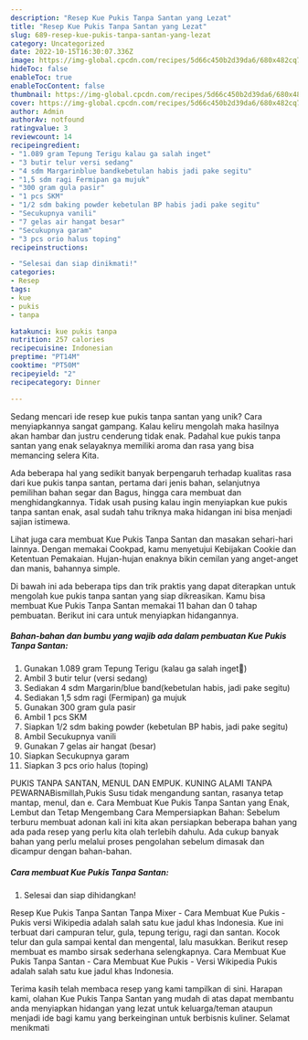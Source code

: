 ```yaml
---
description: "Resep Kue Pukis Tanpa Santan yang Lezat"
title: "Resep Kue Pukis Tanpa Santan yang Lezat"
slug: 689-resep-kue-pukis-tanpa-santan-yang-lezat
category: Uncategorized
date: 2022-10-15T16:30:07.336Z
image: https://img-global.cpcdn.com/recipes/5d66c450b2d39da6/680x482cq70/kue-pukis-tanpa-santan-foto-resep-utama.jpg
hideToc: false
enableToc: true
enableTocContent: false
thumbnail: https://img-global.cpcdn.com/recipes/5d66c450b2d39da6/680x482cq70/kue-pukis-tanpa-santan-foto-resep-utama.jpg
cover: https://img-global.cpcdn.com/recipes/5d66c450b2d39da6/680x482cq70/kue-pukis-tanpa-santan-foto-resep-utama.jpg
author: Admin
authorAv: notfound
ratingvalue: 3
reviewcount: 14
recipeingredient:
- "1.089 gram Tepung Terigu kalau ga salah inget"
- "3 butir telur versi sedang"
- "4 sdm Margarinblue bandkebetulan habis jadi pake segitu"
- "1,5 sdm ragi Fermipan ga mujuk"
- "300 gram gula pasir"
- "1 pcs SKM"
- "1/2 sdm baking powder kebetulan BP habis jadi pake segitu"
- "Secukupnya vanili"
- "7 gelas air hangat besar"
- "Secukupnya garam"
- "3 pcs orio halus toping"
recipeinstructions:

- "Selesai dan siap dinikmati!"
categories:
- Resep
tags:
- kue
- pukis
- tanpa

katakunci: kue pukis tanpa 
nutrition: 257 calories
recipecuisine: Indonesian
preptime: "PT14M"
cooktime: "PT50M"
recipeyield: "2"
recipecategory: Dinner

---
```





Sedang mencari ide resep kue pukis tanpa santan yang unik? Cara menyiapkannya sangat gampang. Kalau keliru mengolah maka hasilnya akan hambar dan justru cenderung tidak enak. Padahal kue pukis tanpa santan yang enak selayaknya memiliki aroma dan rasa yang bisa memancing selera Kita.





Ada beberapa hal yang sedikit banyak berpengaruh terhadap kualitas rasa dari kue pukis tanpa santan, pertama dari jenis bahan, selanjutnya pemilihan bahan segar dan Bagus, hingga cara membuat dan menghidangkannya. Tidak usah pusing kalau ingin menyiapkan kue pukis tanpa santan enak,      asal sudah tahu triknya maka hidangan ini bisa menjadi sajian istimewa.














Lihat juga cara membuat Kue Pukis Tanpa Santan dan masakan sehari-hari lainnya. Dengan memakai Cookpad, kamu menyetujui Kebijakan Cookie dan Ketentuan Pemakaian. Hujan-hujan enaknya bikin cemilan yang anget-anget dan manis, bahannya simple.






Di bawah ini ada beberapa tips dan trik praktis yang dapat diterapkan untuk mengolah kue pukis tanpa santan yang siap dikreasikan. Kamu bisa membuat Kue Pukis Tanpa Santan memakai 11 bahan dan 0 tahap pembuatan. Berikut ini cara untuk menyiapkan hidangannya.

<!--inarticleads1-->

##### Bahan-bahan dan bumbu yang wajib ada dalam pembuatan Kue Pukis Tanpa Santan:

1. Gunakan 1.089 gram Tepung Terigu (kalau ga salah inget🤣)
1. Ambil 3 butir telur (versi sedang)
1. Sediakan 4 sdm Margarin/blue band(kebetulan habis, jadi pake segitu)
1. Sediakan 1,5 sdm ragi (Fermipan) ga mujuk
1. Gunakan 300 gram gula pasir
1. Ambil 1 pcs SKM
1. Siapkan 1/2 sdm baking powder (kebetulan BP habis, jadi pake segitu)
1. Ambil Secukupnya vanili
1. Gunakan 7 gelas air hangat (besar)
1. Siapkan Secukupnya garam
1. Siapkan 3 pcs orio halus (toping)


PUKIS TANPA SANTAN, MENUL DAN EMPUK. KUNING ALAMI TANPA PEWARNABismillah,Pukis Susu tidak mengandung santan, rasanya tetap mantap, menul, dan e. Cara Membuat Kue Pukis Tanpa Santan yang Enak, Lembut dan Tetap Mengembang Cara Mempersiapkan Bahan: Sebelum terburu membuat adonan kali ini kita akan persiapkan beberapa bahan yang ada pada resep yang perlu kita olah terlebih dahulu. Ada cukup banyak bahan yang perlu melalui proses pengolahan sebelum dimasak dan dicampur dengan bahan-bahan. 

<!--inarticleads2-->

##### Cara membuat Kue Pukis Tanpa Santan:


1. Selesai dan siap dihidangkan!

Resep Kue Pukis Tanpa Santan Tanpa Mixer - Cara Membuat Kue Pukis - Pukis versi Wikipedia adalah salah satu kue jadul khas Indonesia. Kue ini terbuat dari campuran telur, gula, tepung terigu, ragi dan santan. Kocok telur dan gula sampai kental dan mengental, lalu masukkan. Berikut resep membuat es mambo sirsak sederhana selengkapnya. Cara Membuat Kue Pukis Tanpa Santan - Cara Membuat Kue Pukis - Versi Wikipedia Pukis adalah salah satu kue jadul khas Indonesia. 

Terima kasih telah membaca resep yang kami tampilkan di sini. Harapan kami, olahan Kue Pukis Tanpa Santan yang mudah di atas dapat membantu anda menyiapkan hidangan yang lezat untuk keluarga/teman ataupun menjadi ide bagi kamu yang berkeinginan untuk berbisnis kuliner. Selamat menikmati
